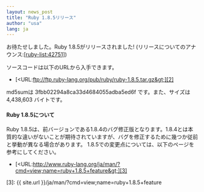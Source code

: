 ```yaml
---
layout: news_post
title: "Ruby 1.8.5リリース"
author: "usa"
lang: ja
---
```


お待たせしました。Ruby 1.8.5がリリースされました! (リリースについてのアナウンス:[\[ruby-list:42751\]][1])

ソースコードは以下のURLから入手できます。

* [&lt;URL:ftp://ftp.ruby-lang.org/pub/ruby/ruby-1.8.5.tar.gz&gt;][2]

md5sumは 3fbb02294a8ca33d4684055adba5ed6f です。また、サイズは 4,438,603 バイトです。

#### Ruby 1.8.5について

Ruby
1.8.5は、前バージョンである1.8.4のバグ修正版となります。1.8.4とは本質的な違いがないことが期待されていますが、バグを修正するために幾つか従前と挙動が異なる場合があります。
1.8.5での変更点については、以下のページを参考にしてください。

* [&lt;URL:http://www.ruby-lang.org/ja/man/?cmd=view;name=ruby+1.8.5+feature&gt;][3]



[1]: http://blade.nagaokaut.ac.jp/cgi-bin/scat.rb/ruby/ruby-list/42751
[2]: ftp://ftp.ruby-lang.org/pub/ruby/ruby-1.8.5.tar.gz
[3]: {{ site.url }}/ja/man/?cmd=view;name=ruby+1.8.5+feature
